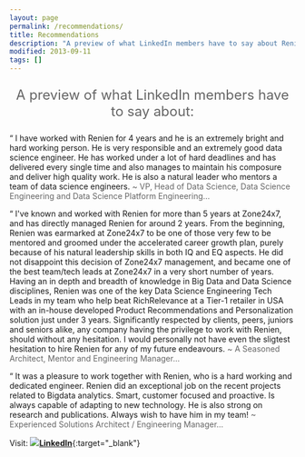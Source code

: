 ```yaml
---
layout: page
permalink: /recommendations/
title: Recommendations
description: "A preview of what LinkedIn members have to say about Renien"
modified: 2013-09-11
tags: []
---
```



<p style="text-align:center; font-size: 1.5rem; color:rgba(0,0,0,0.6);">A preview of what LinkedIn members have to say about:</p>

“
I have worked with Renien for 4 years and he is an extremely bright and hard working person. He is very responsible and an extremely good data science engineer. He has worked under a lot of hard deadlines and has delivered every single time and also manages to maintain his composure and deliver high quality work. He is also a natural leader who mentors a team of data science engineers.
<span style="color:rgba(0,0,0,0.6);"> ~ VP, Head of Data Science, Data Science Engineering and Data Science Platform Engineering... </span>

“
I've known and worked with Renien for more than 5 years at Zone24x7, and has directly managed Renien for around 2 years. From the beginning, Renien was earmarked at Zone24x7 to be one of those very few to be mentored and groomed under the accelerated career growth plan, purely because of his natural leadership skills in both IQ and EQ aspects. He did not disappoint this decision of Zone24x7 management, and became one of the best team/tech leads at Zone24x7 in a very short number of years. Having an in depth and breadth of knowledge in Big Data and Data Science disciplines, Renien was one of the key Data Science Engineering Tech Leads in my team who help beat RichRelevance at a Tier-1 retailer in USA with an in-house developed Product Recommendations and Personalization solution just under 3 years. Significantly respected by clients, peers, juniors and seniors alike, any company having the privilege to work with Renien, should without any hesitation. I would personally not have even the sligtest hesitation to hire Renien for any of my future endeavours.
<span style="color:rgba(0,0,0,0.6);"> ~ A Seasoned Architect, Mentor and Engineering Manager... </span>

“
It was a pleasure to work together with Renien, who is a hard working and dedicated engineer. Renien did an exceptional job on the recent projects related to Bigdata analytics. Smart, customer focused and proactive. Is always capable of adapting to new technology. He is also strong on research and publications. Always wish to have him in my team!
<span style="color:rgba(0,0,0,0.6);"> ~ Experienced Solutions Architect / Engineering Manager... </span>


Visit: <img src="{{ site.url }}/images/linkedin-micro.png"/>[**LinkedIn**](https://www.linkedin.com/in/renien){:target="_blank"}
